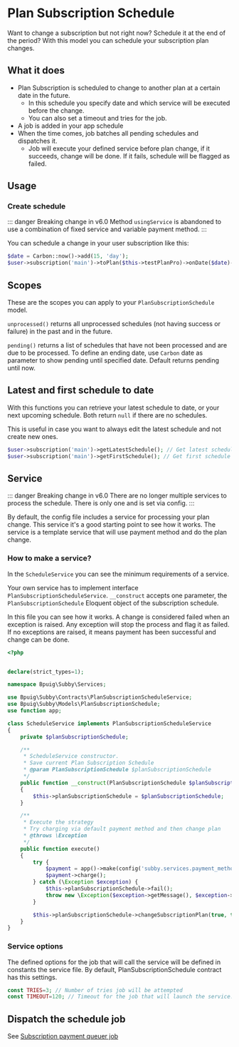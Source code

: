 # Plan Subscription Schedule

Want to change a subscription but not right now? Schedule it at the end of the period? With this model you can
schedule your subscription plan changes.

## What it does

- Plan Subscription is scheduled to change to another plan at a certain date in the future.
    * In this schedule you specify date and which service will be executed before the change.
    * You can also set a timeout and tries for the job.
- A job is added in your app schedule
- When the time comes, job batches all pending schedules and dispatches it.
    * Job will execute your defined service before plan change, if it succeeds, change will be done. If it fails,
      schedule will be flagged as failed.

## Usage

### Create schedule <Badge text="updated in v6.0" type="warning"/>
::: danger Breaking change in v6.0
Method `usingService` is abandoned to use a combination of fixed service and variable payment method.
:::

You can schedule a change in your user subscription like this:

```php
$date = Carbon::now()->add(15, 'day');
$user->subscription('main')->toPlan($this->testPlanPro)->onDate($date)->setSchedule();
```

## Scopes

These are the scopes you can apply to your `PlanSubscriptionSchedule` model.

`unprocessed()` returns all unprocessed schedules (not having success or failure) in the past and in the future.

`pending()` returns a list of schedules that have not been processed and are due to be processed. To define an ending
date, use `Carbon` date as parameter to show pending until specified date. Default returns pending until now.

## Latest and first schedule to date
With this functions you can retrieve your latest schedule to date, or your next upcoming schedule. Both return `null` if
there are no schedules. 

This is useful in case you want to always edit the latest schedule and not create new ones.
```php 
$user->subscription('main')->getLatestSchedule(); // Get latest schedule before date (now() or parameter with date)
$user->subscription('main')->getFirstSchedule(); // Get first schedule after date (now() or parameter with date)
```

## Service <Badge text="updated in v6.0" type="warning"/>
::: danger Breaking change in v6.0
There are no longer multiple services to process the schedule. There is only one and is set via config.
:::

By default, the config file includes a service for processing your plan change. This service it's a good
starting point to see how it works. The service is a template service that will use payment method and do the plan change.

### How to make a service?

In the `ScheduleService` you can see the minimum requirements of a service.

Your own service has to implement interface `PlanSubscriptionScheduleService`. `__construct` accepts one parameter, the
`PlanSubscriptionSchedule` Eloquent object of the subscription schedule.

In this file you can see how it works. A change is considered failed when an exception is raised. Any exception will stop
the process and flag it as failed. If no exceptions are raised, it means payment has been successful and change can be done.

```php
<?php


declare(strict_types=1);

namespace Bpuig\Subby\Services;

use Bpuig\Subby\Contracts\PlanSubscriptionScheduleService;
use Bpuig\Subby\Models\PlanSubscriptionSchedule;
use function app;

class ScheduleService implements PlanSubscriptionScheduleService
{
    private $planSubscriptionSchedule;

    /**
     * ScheduleService constructor.
     * Save current Plan Subscription Schedule
     * @param PlanSubscriptionSchedule $planSubscriptionSchedule
     */
    public function __construct(PlanSubscriptionSchedule $planSubscriptionSchedule)
    {
        $this->planSubscriptionSchedule = $planSubscriptionSchedule;
    }

    /**
     * Execute the strategy
     * Try charging via default payment method and then change plan
     * @throws \Exception
     */
    public function execute()
    {
        try {
            $payment = app()->make(config('subby.services.payment_methods.' . $this->planSubscriptionSchedule->subscription->payment_method));
            $payment->charge();
        } catch (\Exception $exception) {
            $this->planSubscriptionSchedule->fail();
            throw new \Exception($exception->getMessage(), $exception->getCode());
        }

        $this->planSubscriptionSchedule->changeSubscriptionPlan(true, true);
    }
}

```

### Service options

The defined options for the job that will call the service will be defined in constants the service file. By default, 
PlanSubscriptionSchedule contract has this settings.
```php
const TRIES=3; // Number of tries job will be attempted
const TIMEOUT=120; // Timeout for the job that will launch the service.
```

## Dispatch the schedule job

See [Subscription payment queuer job](../jobs/subscription-payment-queuer-job.md)
